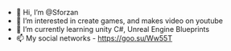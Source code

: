 - 👋 Hi, I’m @Sforzan
- 👀 I’m interested in create games, and makes video on youtube
- 🌱 I’m currently learning unity C#, Unreal Engine Blueprints
- 📫 My social networks - https://goo.su/Ww55T

<!---
Sforzan/Sforzan is a ✨ special ✨ repository because its `README.md` (this file) appears on your GitHub profile.
You can click the Preview link to take a look at your changes.
--->
